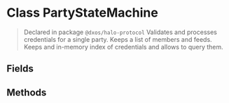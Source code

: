 # Class PartyStateMachine
> Declared in package `@dxos/halo-protocol`
Validates and processes credentials for a single party.
Keeps a list of members and feeds.
Keeps and in-memory index of credentials and allows to query them.

## Fields

## Methods
